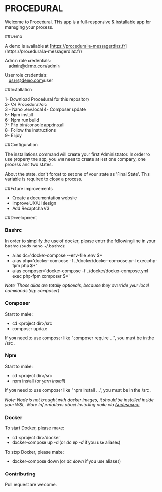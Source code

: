 # PROCEDURAL

Welcome to Procedural. This app is a full-responsive & installable app for 
managing your process. 

##Demo

A demo is available at [https://procedural.a-messagerdiaz.fr](https://procedural.a-messagerdiaz.fr)

Admin role credentials:\
&nbsp;&nbsp;&nbsp;admin@demo.com/admin

User role credentials:\
&nbsp;&nbsp;&nbsp;user@demo.com/user

##Installation

1- Download Procedural for this repository\
2- Cd Procedural/src\
3 - Nano .env.local
4- Composer update \
5- Npm install\
6- Npm run build\
7- Php bin/console app:install\
8- Follow the instructions\
9- Enjoy

##Configuration

The installations command will create your first Administrator. In order to use 
properly the app, you will need to create at lest one company, one process and 
two states.

About the state, don't forget to set one of your state as 'Final State'. This variable
is required to close a process. 

##Future improvements

* Create a documentation website
* Improve UX/UI design
* Add Recaptcha V3

##Development
### Bashrc
In order to simplify the use of docker, please enter the following line in your bashrc (sudo nano ~/.bashrc):
* alias dc='docker-compose --env-file .env $*'
* alias php='docker-compose -f ../docker/docker-compose.yml exec php-fpm php $*'
* alias composer='docker-compose -f ../docker/docker-compose.yml exec php-fpm composer $*'

*Note: Those alias are totally optionals, because they override your local commands (eg: composer)*

### Composer

Start to make:

* cd &lt;project dir&gt;/src
* composer update

If you need to use composer like "composer require ...", you must be in the <project dir>/src .

### Npm

Start to make:

* cd &lt;project dir&gt;/src
* npm install (or *yarn install*)

If you need to use composer like "npm install ...", you must be in the <project dir>/src .

*Note: Node is not brought with docker images, it should be installed inside your WSL. More informations about installing node via [Nodesource](https://github.com/nodesource/distributions)*

### Docker
To start Docker, please make:

* cd &lt;project dir&gt;/docker
* docker-compose up -d  (or *dc up -d* if you use aliases)

To stop Docker, please make:
* docker-compose down (or *dc down* if you use aliases)

### Contributing

Pull request are welcome.
